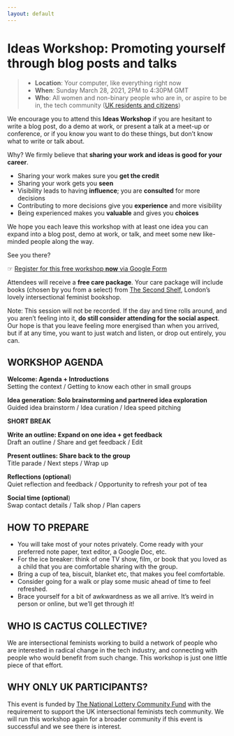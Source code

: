 ```yaml
---
layout: default
---
```


# Ideas Workshop: Promoting yourself through blog posts and talks

> * **Location**: Your computer, like everything right now
> * **When**: Sunday March 28, 2021, 2PM to 4:30PM GMT
> * **Who**: All women and non-binary people who are in, or aspire to be in, the tech community ([UK residents and citizens](#why-only-uk-participants))

We encourage you to attend this **Ideas Workshop** if you are hesitant to write a blog post, do a demo at work, or present a talk at a meet-up or conference, or if you know you want to do these things, but don’t know what to write or talk about.

Why? We firmly believe that **sharing your work and ideas is good for your career**.

* Sharing your work makes sure you **get the credit**
* Sharing your work gets you **seen**
* Visibility leads to having **influence**; you are **consulted** for more decisions
* Contributing to more decisions give you **experience** and more visibility
* Being experienced makes you **valuable** and gives you **choices**

We hope you each leave this workshop with at least one idea you can expand into a blog post, demo at work, or talk, and meet some new like-minded people along the way.

See you there?

☞ [Register for this free workshop **now** via Google Form]()

Attendees will receive a **free care package**. Your care package will include books (chosen by you from a select) from [The Second Shelf](https://www.thesecondshelf.com/), London’s lovely intersectional feminist bookshop.

Note: This session will not be recorded. If the day and time rolls around, and you aren’t feeling into it, **do still consider attending for the social aspect**. Our hope is that you leave feeling more energised than when you arrived, but if at any time, you want to just watch and listen, or drop out entirely, you can.

## WORKSHOP AGENDA

**Welcome: Agenda + Introductions**<br>
Setting the context / Getting to know each other in small groups

**Idea generation: Solo brainstorming and partnered idea exploration**<br>
Guided idea brainstorm / Idea curation / Idea speed pitching

**SHORT BREAK**

**Write an outline: Expand on one idea + get feedback**<br>
Draft an outline / Share and get feedback / Edit

**Present outlines: Share back to the group**<br>
Title parade / Next steps / Wrap up

**Reflections (optional**)<br>
Quiet reflection and feedback / Opportunity to refresh your pot of tea

**Social time (optional**)<br>
Swap contact details / Talk shop / Plan capers

## HOW TO PREPARE

* You will take most of your notes privately. Come ready with your preferred note paper, text editor, a Google Doc, etc.
* For the ice breaker: think of one TV show, film, or book that you loved as a child that you are comfortable sharing with the group.
* Bring a cup of tea, biscuit, blanket etc, that makes you feel comfortable.
* Consider going for a walk or play some music ahead of time to feel refreshed.
* Brace yourself for a bit of awkwardness as we all arrive. It’s weird in person or online, but we’ll get through it!

## WHO IS CACTUS COLLECTIVE?

We are intersectional feminists working to build a network of people who are interested in radical change in the tech industry, and connecting with people who would benefit from such change. This workshop is just one little piece of that effort.

## WHY ONLY UK PARTICIPANTS?

This event is funded by [The National Lottery Community Fund](https://www.tnlcommunityfund.org.uk/) with the requirement to support the UK intersectional feminists tech community. We will run this workshop again for a broader community if this event is successful and we see there is interest.